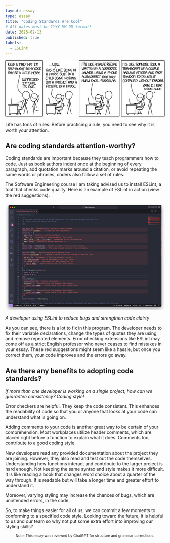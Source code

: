 ```yaml
---
layout: essay
type: essay
title: "Coding Standards Are Cool"
# All dates must be YYYY-MM-DD format!
date: 2025-02-13
published: true
labels:
  - ESLint
---
```


<img width="600px" text-align="center" class="img-thumbnail" src="../img/code_style.jpg">

Life has tons of rules. Before practicing a rule, you need to see why it is worth your attention. 

## Are coding standards attention-worthy?

Coding standards are important because they teach programmers how to code. Just as book authors indent once at the beginning of every paragraph, add quotation marks around a citation, or avoid repeating the same words or phrases, coders also follow a set of rules. 

The Software Engineering course I am taking advised us to install ESLint, a tool that checks code quality. Here is an example of ESLint in action (view the red suggestions). 

<img width="800px" text-align="center" class="img-thumbnail" src="../img/eslint.png">

*A developer using ESLint to reduce bugs and strengthen code clairty*

As you can see, there is a lot to fix in this program. The developer needs to fix their variable declarations, change the types of quotes they are using, and remove repeated elements. Error checking extensions like ESLint may come off as a strict English professor who never ceases to find mistakes in your essay. These red suggestions might seem like a hassle, but once you correct them, your code improves and the errors go away. 

## Are there any benefits to adopting code standards?

*If more than one developer is working on a single project, how can we guarantee consistency? Coding style!*

Error checkers are helpful. They keep the code consistent. This enhances the readability of code so that you or anyone that looks at your code can understand what is going on. 

Adding comments to your code is another great way to be certain of your comprehension. Most workplaces utilize header comments, which are placed right before a function to explain what it does. Comments too, contribute to a good coding style.

New developers read any provided documentation about the project they are joining. However, they also read and test out the code themselves. Understanding how functions interact and contribute to the larger project is hard enough. Not keeping the same syntax and style makes it more difficult. It is like reading a book that changes word choice about a quarter of the way through. It is readable but will take a longer time and greater effort to understand it. 

Moreover, varying styling may increase the chances of bugs, which are unintended errors, in the code. 

So, to make things easier for all of us, we can commit a few moments to conforming to a specified code style. Looking toward the future, it is helpful to us and our team so why not put some extra effort into improving our styling skills? 

<p style="text-align: center; font-size: 0.8em;"> Note: This essay was reviewed by ChatGPT for structure and grammar corrections.</p>
